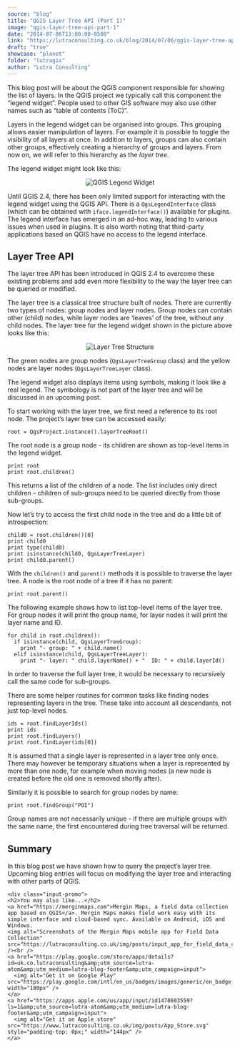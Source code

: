 ```yaml
---
source: "blog"
title: "QGIS Layer Tree API (Part 1)"
image: "qgis-layer-tree-api-part-1"
date: "2014-07-06T13:00:00-0500"
link: "https://lutraconsulting.co.uk/blog/2014/07/06/qgis-layer-tree-api-part-1/"
draft: "true"
showcase: "planet"
folder: "lutragis"
author: "Lutra Consulting"
---
```


<p>This blog post will be about the QGIS component responsible for showing the list of layers.
In the QGIS project we typically call this component the “legend widget”. People used to other GIS software
may also use other names such as “table of contents (ToC)”.</p>

<p>Layers in the legend widget can be organised into groups. This grouping allows easier manipulation
of layers. For example it is possible to toggle the visibility of all layers at once. In addition to
layers, groups can also contain other groups, effectively creating a hierarchy of groups and layers.
From now on, we will refer to this hierarchy as the <em>layer tree</em>.</p>

<!-- more -->

<p>The legend widget might look like this:</p>

<p align="center"><img alt="QGIS Legend Widget" src="https://www.lutraconsulting.co.uk/img/posts/qgis_legend_widget.png" /></p>

<p>Until QGIS 2.4, there has been only limited support for interacting with the legend widget using the QGIS API.
There is a <code class="highlighter-rouge">QgsLegendInterface</code> class (which can be obtained with <code class="highlighter-rouge">iface.legendInterface()</code>) available for
plugins. The legend interface has emerged in an ad-hoc way, leading to various issues when used in plugins.
It is also worth noting that third-party applications based on QGIS have no access to the legend
interface.</p>

<h2 id="layer-tree-api">Layer Tree API</h2>

<p>The layer tree API has been introduced in QGIS 2.4 to overcome these existing problems and add even
more flexibility to the way the layer tree can be queried or modified.</p>

<p>The layer tree is a classical tree structure built of nodes. There are currently two types
of nodes: group nodes and layer nodes. Group nodes can contain other (child) nodes, while layer nodes
are ‘leaves’ of the tree, without any child nodes. The layer tree for the legend widget shown
in the picture above looks like this:</p>

<p align="center"><img alt="Layer Tree Structure" src="https://www.lutraconsulting.co.uk/img/posts/qgis_layer_tree_structure.png" /></p>

<p>The green nodes are group nodes (<code class="highlighter-rouge">QgsLayerTreeGroup</code> class) and the yellow nodes
are layer nodes (<code class="highlighter-rouge">QgsLayerTreeLayer</code> class).</p>

<p>The legend widget also displays items using symbols, making it look like a real legend. The symbology
is not part of the layer tree and will be discussed in an upcoming post.</p>

<p>To start working with the layer tree, we first need a reference to its root node.
The project’s layer tree can be accessed easily:</p>

<div class="highlighter-rouge"><div class="highlight"><pre class="highlight"><code>root = QgsProject.instance().layerTreeRoot()
</code></pre></div></div>

<p>The root node is a group node - its children are shown as top-level items in the legend widget.</p>

<div class="highlighter-rouge"><div class="highlight"><pre class="highlight"><code>print root
print root.children()
</code></pre></div></div>

<p>This returns a list of the children of a node. The list includes only direct children - children of sub-groups
need to be queried directly from those sub-groups.</p>

<p>Now let’s try to access the first child node in the tree and do a little bit of introspection:</p>

<div class="highlighter-rouge"><div class="highlight"><pre class="highlight"><code>child0 = root.children()[0]
print child0
print type(child0)
print isinstance(child0, QgsLayerTreeLayer)
print child0.parent()
</code></pre></div></div>

<p>With the <code class="highlighter-rouge">children()</code> and <code class="highlighter-rouge">parent()</code> methods it is possible to traverse the layer tree. A node is the root node
of a tree if it has no parent:</p>

<div class="highlighter-rouge"><div class="highlight"><pre class="highlight"><code>print root.parent()
</code></pre></div></div>

<p>The following example shows how to list top-level items of the layer tree. For group nodes it will
print the group name, for layer nodes it will print the layer name and ID.</p>

<div class="highlighter-rouge"><div class="highlight"><pre class="highlight"><code>for child in root.children():
  if isinstance(child, QgsLayerTreeGroup):
    print "- group: " + child.name()
  elif isinstance(child, QgsLayerTreeLayer):
    print "- layer: " child.layerName() + "  ID: " + child.layerId()
</code></pre></div></div>

<p>In order to traverse the full layer tree, it would be necessary to recursively call the same code for sub-groups.</p>

<p>There are some helper routines for common tasks like finding nodes representing layers in the tree.
These take into account all descendants, not just top-level nodes.</p>

<div class="highlighter-rouge"><div class="highlight"><pre class="highlight"><code>ids = root.findLayerIds()
print ids
print root.findLayers()
print root.findLayer(ids[0])
</code></pre></div></div>

<p>It is assumed that a single layer is represented in a layer tree only once. There may however be temporary situations
when a layer is represented by more than one node, for example when moving nodes (a new node is created before
the old one is removed shortly after).</p>

<p>Similarly it is possible to search for group nodes by name:</p>

<div class="highlighter-rouge"><div class="highlight"><pre class="highlight"><code>print root.findGroup("POI")
</code></pre></div></div>

<p>Group names are not necessarily unique - if there are multiple groups with the same name, the first
encountered during tree traversal will be returned.</p>

<h2 id="summary">Summary</h2>

<p>In this blog post we have shown how to query the project’s layer tree. Upcoming blog entries will
focus on modifying the layer tree and interacting with other parts of QGIS.</p>

    <div class="input-promo">
    <h2>You may also like...</h2>
    <a href="https://merginmaps.com">Mergin Maps, a field data collection app based on QGIS</a>. Mergin Maps makes field work easy with its simple interface and cloud-based sync. Available on Android, iOS and Windows.
    <img alt="Screenshots of the Mergin Maps mobile app for Field Data Collection" src="https://lutraconsulting.co.uk/img/posts/input_app_for_field_data_collection.jpg" /><br />
    <a href="https://play.google.com/store/apps/details?id=uk.co.lutraconsulting&amp;utm_source=lutra-atom&amp;utm_medium=lutra-blog-footer&amp;utm_campaign=input">
      <img alt="Get it on Google Play" src="https://play.google.com/intl/en_us/badges/images/generic/en_badge_web_generic.png" width="180px" />
    </a>
    <a href="https://apps.apple.com/us/app/input/id1478603559?ls=1&amp;utm_source=lutra-atom&amp;utm_medium=lutra-blog-footer&amp;utm_campaign=input">
      <img alt="Get it on Apple store" src="https://www.lutraconsulting.co.uk/img/posts/App_Store.svg" style="padding-top: 0px;" width="144px" />
    </a>
  </div>
